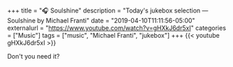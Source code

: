 +++
title = "🎧 Soulshine"
description = "Today's jukebox selection — Soulshine by Michael Franti"
date = "2019-04-10T11:11:56-05:00"
externalurl = "https://www.youtube.com/watch?v=gHXkJ6dr5xI"
categories = ["Music"]
tags = ["music", "Michael Franti", "jukebox"]
+++
{{< youtube gHXkJ6dr5xI >}}

Don't you need it?
